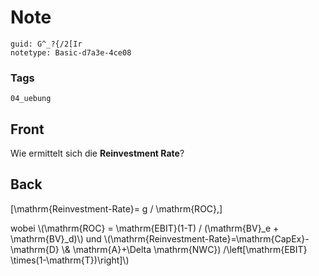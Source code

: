 # Note
```
guid: G^_?{/2[Ir
notetype: Basic-d7a3e-4ce08
```

### Tags
```
04_uebung
```

## Front
Wie ermittelt sich die <b>Reinvestment Rate</b>?

## Back
\[\mathrm{Reinvestment-Rate}= g / \mathrm{ROC},\]<div>
</div><div>wobei \(\mathrm{ROC} = \mathrm{EBIT}(1-T) / (\mathrm{BV}_e + \mathrm{BV}_d)\) und \(\mathrm{Reinvestment-Rate}=\mathrm{CapEx}-\mathrm{D} \& \mathrm{A}+\Delta \mathrm{NWC}) /\left[\mathrm{EBIT} \times(1-\mathrm{T})\right]\)</div>
